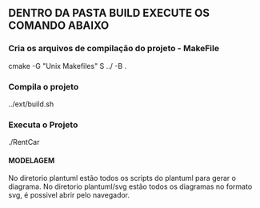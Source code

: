 ## DENTRO DA PASTA BUILD EXECUTE OS COMANDO ABAIXO

### Cria os arquivos de compilação do projeto - MakeFile
cmake -G "Unix Makefiles" S ../ -B .

### Compila o projeto
../ext/build.sh

### Executa o Projeto
./RentCar


#### MODELAGEM
No diretorio plantuml estão todos os scripts do plantuml para gerar o diagrama.
No diretorio plantuml/svg estão todos os diagramas no formato svg, é possivel abrir pelo navegador.
